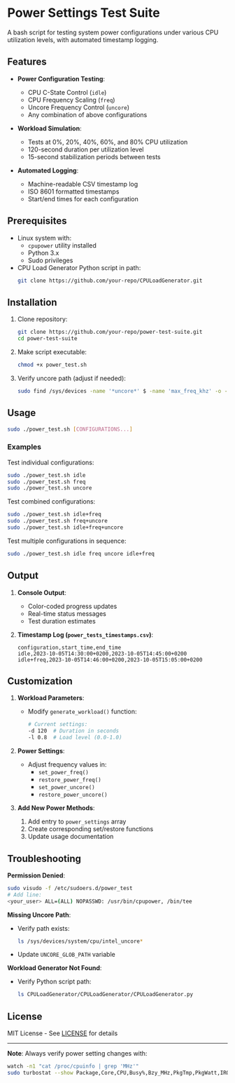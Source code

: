 # Power Settings Test Suite

A bash script for testing system power configurations under various CPU utilization levels, with automated timestamp logging.

## Features

- **Power Configuration Testing**:
  - CPU C-State Control (`idle`)
  - CPU Frequency Scaling (`freq`)
  - Uncore Frequency Control (`uncore`)
  - Any combination of above configurations

- **Workload Simulation**:
  - Tests at 0%, 20%, 40%, 60%, and 80% CPU utilization
  - 120-second duration per utilization level
  - 15-second stabilization periods between tests

- **Automated Logging**:
  - Machine-readable CSV timestamp log
  - ISO 8601 formatted timestamps
  - Start/end times for each configuration

## Prerequisites

- Linux system with:
  - `cpupower` utility installed
  - Python 3.x
  - Sudo privileges
- CPU Load Generator Python script in path:
  ```bash
  git clone https://github.com/your-repo/CPULoadGenerator.git
  ```

## Installation

1. Clone repository:
   ```bash
   git clone https://github.com/your-repo/power-test-suite.git
   cd power-test-suite
   ```

2. Make script executable:
   ```bash
   chmod +x power_test.sh
   ```

3. Verify uncore path (adjust if needed):
   ```bash
   sudo find /sys/devices -name '*uncore*' $ -name 'max_freq_khz' -o -name 'min_freq_khz' $
   ```

## Usage

```bash
sudo ./power_test.sh [CONFIGURATIONS...]
```

### Examples

Test individual configurations:
```bash
sudo ./power_test.sh idle
sudo ./power_test.sh freq
sudo ./power_test.sh uncore
```

Test combined configurations:
```bash
sudo ./power_test.sh idle+freq
sudo ./power_test.sh freq+uncore
sudo ./power_test.sh idle+freq+uncore
```

Test multiple configurations in sequence:
```bash
sudo ./power_test.sh idle freq uncore idle+freq
```

## Output

1. **Console Output**:
   - Color-coded progress updates
   - Real-time status messages
   - Test duration estimates

2. **Timestamp Log (`power_tests_timestamps.csv`)**:
   ```csv
   configuration,start_time,end_time
   idle,2023-10-05T14:30:00+0200,2023-10-05T14:45:00+0200
   idle+freq,2023-10-05T14:46:00+0200,2023-10-05T15:05:00+0200
   ```

## Customization

1. **Workload Parameters**:
   - Modify `generate_workload()` function:
     ```bash
     # Current settings:
     -d 120  # Duration in seconds
     -l 0.8  # Load level (0.0-1.0)
     ```

2. **Power Settings**:
   - Adjust frequency values in:
     - `set_power_freq()`
     - `restore_power_freq()`
     - `set_power_uncore()`
     - `restore_power_uncore()`

3. **Add New Power Methods**:
   1. Add entry to `power_settings` array
   2. Create corresponding set/restore functions
   3. Update usage documentation

## Troubleshooting

**Permission Denied**:
```bash
sudo visudo -f /etc/sudoers.d/power_test
# Add line:
<your_user> ALL=(ALL) NOPASSWD: /usr/bin/cpupower, /bin/tee
```

**Missing Uncore Path**:
- Verify path exists:
  ```bash
  ls /sys/devices/system/cpu/intel_uncore*
  ```
- Update `UNCORE_GLOB_PATH` variable

**Workload Generator Not Found**:
- Verify Python script path:
  ```bash
  ls CPULoadGenerator/CPULoadGenerator/CPULoadGenerator.py
  ```

## License

MIT License - See [LICENSE](LICENSE) for details

---

**Note**: Always verify power setting changes with:
```bash
watch -n1 "cat /proc/cpuinfo | grep 'MHz'"
sudo turbostat --show Package,Core,CPU,Busy%,Bzy_MHz,PkgTmp,PkgWatt,IRQ,UncMHz -i 1
```
